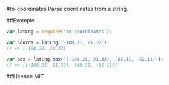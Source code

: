 #to-coordinates
Parse coordinates from a string.

##Example
```js
var latLng = require('to-coordinates');

var coords = latLng('-100.21, 21.32');
// => [-100.21, 21.32]

var box = latLng.box('(-100.21, 21.32), (88.31, -32.11)');
// => [[-100.21, 21.32], [88.31, -32.11]]
```

##Licence
MIT